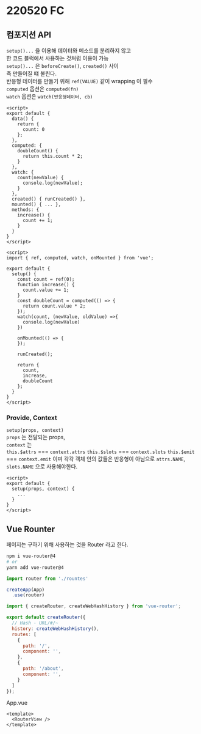 # 220520 FC

## 컴포지션 API
`setup()...` 을 이용해 데이터와 메소드를 분리하지 않고  
한 코드 블럭에서 사용하는 것처럼 이용이 가능  
`setup()...` 은 `beforeCreate()`, `created()` 사이  
즉 만들어질 떄 불린다.  
반응형 데이터를 만들기 위해 `ref(VALUE)` 같이 wrapping 이 필수  
`computed` 옵션은 `computed(fn)`  
`watch` 옵션은 `watch(반응형데이터, cb)`  


```vue
<script>
export default {
  data() {
    return {
      count: 0
    };
  },
  computed: {
    doubleCount() {
      return this.count * 2;
    }
  },
  watch: {
    count(newValue) {
      console.log(newValue);
    }
  },
  created() { runCreated() },
  mounted() { ... },
  methods: {
    increase() {
      count += 1;
    }
  }
}
</script>

<script>
import { ref, computed, watch, onMounted } from 'vue';

export default {
  setup() {
    const count = ref(0);
    function increase() {
      count.value += 1;
    }
    const doubleCount = computed(() => {
      return count.value * 2;
    });
    watch(count, (newValue, oldValue) =>{
      console.log(newValue)
    })

    onMounted(() => {
    });

    runCreated();

    return {
      count,
      increase,
      doubleCount
    };
  }
}
</script>

```

### Provide, Context
`setup(props, context)`  
`props` 는 전달되는 props,  
`context` 는  
`this.$attrs` === `context.attrs` 
`this.$slots` === `context.slots`
`this.$emit` === `context.emit`  이며
각각 객체 안의 값들은 반응형이 아님으로 `attrs.NAME`, `slots.NAME` 으로 사용해야한다.  


```vue
<script>
export default {
  setup(props, context) {
    ...
  }
}
</script>
```

## Vue Rounter
페이지는 구하기 위해 사용하는 것을 Router 라고 한다.  
```sh
npm i vue-router@4
# or
yarn add vue-router@4
```

```js
import router from './rountes'

createApp(App)
  .use(router)
```

```js
import { createRouter, createWebHashHistory } from 'vue-router';

export default createRouter({
  // Hash - URL/#/~
  history: createWebHashHistory(),
  routes: [
    {
      path: '/',
      component: '',
    },
    {
      path: '/about',
      component: '',
    }
  ]
});
```

App.vue
```vue
<template>
  <RouterView />
</template>
```